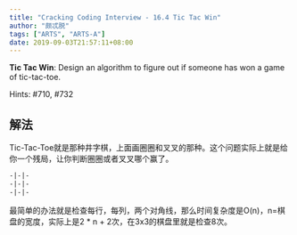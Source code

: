 ```yaml
---
title: "Cracking Coding Interview - 16.4 Tic Tac Win"
author: "颇忒脱"
tags: ["ARTS", "ARTS-A"]
date: 2019-09-03T21:57:11+08:00
---
```


<!--more-->

**Tic Tac Win**: Design an algorithm to figure out if someone has won a game of tic-tac-toe.

Hints: #710, #732

## 解法

Tic-Tac-Toe就是那种井字棋，上面画圈圈和叉叉的那种。这个问题实际上就是给你一个残局，让你判断圈圈或者叉叉哪个赢了。

```txt
-|-|- 
-|-|-
-|-|-
```

最简单的办法就是检查每行，每列，两个对角线，那么时间复杂度是O(n)，n=棋盘的宽度，实际上是2 * n + 2次，在3x3的棋盘里就是检查8次。

